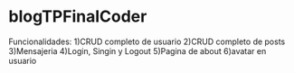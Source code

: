 # blogTPFinalCoder
Funcionalidades:
1)CRUD completo de usuario
2)CRUD completo de posts
3)Mensajeria
4)Login, Singin y Logout
5)Pagina de about
6)avatar en usuario
